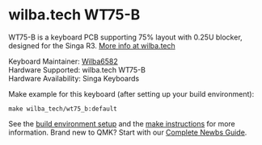 # wilba.tech WT75-B

WT75-B is a keyboard PCB supporting 75% layout with 0.25U blocker, designed for the Singa R3. [More info at wilba.tech](https://wilba.tech/)

Keyboard Maintainer: [Wilba6582](https://github.com/Wilba6582)  
Hardware Supported: wilba.tech WT75-B  
Hardware Availability: Singa Keyboards

Make example for this keyboard (after setting up your build environment):

    make wilba_tech/wt75_b:default

See the [build environment setup](https://docs.qmk.fm/#/getting_started_build_tools) and the [make instructions](https://docs.qmk.fm/#/getting_started_make_guide) for more information. Brand new to QMK? Start with our [Complete Newbs Guide](https://docs.qmk.fm/#/newbs).